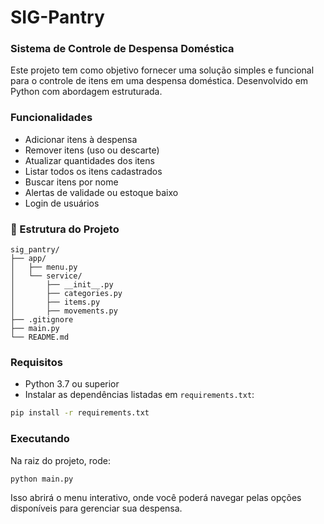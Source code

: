 # SIG-Pantry

### Sistema de Controle de Despensa Doméstica

Este projeto tem como objetivo fornecer uma solução simples e funcional para o controle de itens em uma despensa doméstica. Desenvolvido em Python com abordagem estruturada.

### Funcionalidades

- Adicionar itens à despensa  
- Remover itens (uso ou descarte)  
- Atualizar quantidades dos itens  
- Listar todos os itens cadastrados  
- Buscar itens por nome  
- Alertas de validade ou estoque baixo  
- Login de usuários


### 📁 Estrutura do Projeto

    sig_pantry/
    ├── app/
    │   ├── menu.py
    │   └── service/
    │       ├── __init__.py
    │       ├── categories.py
    │       ├── items.py
    │       ├── movements.py
    ├── .gitignore
    ├── main.py
    └── README.md

### Requisitos

- Python 3.7 ou superior  
- Instalar as dependências listadas em `requirements.txt`:

```bash
pip install -r requirements.txt
```

### Executando

Na raiz do projeto, rode:

```bash
python main.py
```
Isso abrirá o menu interativo, onde você poderá navegar pelas opções disponíveis para gerenciar sua despensa.
